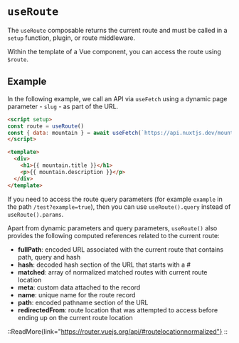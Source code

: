 # `useRoute`

The `useRoute` composable returns the current route and must be called in a `setup` function, plugin, or route middleware.

Within the template of a Vue component, you can access the route using `$route`.

## Example

In the following example, we call an API via `useFetch` using a dynamic page parameter - `slug` - as part of the URL.

```html [~/pages/[slug].vue]
<script setup>
const route = useRoute()
const { data: mountain } = await useFetch(`https://api.nuxtjs.dev/mountains/${route.params.slug}`)
</script>

<template>
  <div>
    <h1>{{ mountain.title }}</h1>
    <p>{{ mountain.description }}</p>
  </div>
</template>
```

If you need to access the route query parameters (for example `example` in the path `/test?example=true`), then you can use `useRoute().query` instead of `useRoute().params`.

Apart from dynamic parameters and query parameters, `useRoute()` also provides the following computed references related to the current route:

* **fullPath**: encoded URL associated with the current route that contains path, query and hash
* **hash**: decoded hash section of the URL that starts with a #
* **matched**: array of normalized matched routes with current route location
* **meta**: custom data attached to the record
* **name**: unique name for the route record
* **path**: encoded pathname section of the URL
* **redirectedFrom**: route location that was attempted to access before ending up on the current route location

::ReadMore{link="https://router.vuejs.org/api/#routelocationnormalized"}
::
